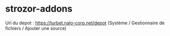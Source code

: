 # strozor-addons

Url du depot : https://turbet.nalo-corp.net/depot (Système / Gestionnaire de fichiers / Ajouter une source)
